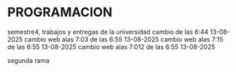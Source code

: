 # PROGRAMACION
semestre4, trabajos y entregas de la universidad
cambio de las 6:44 13-08-2025
cambio web alas 7:03 de las 6:55 13-08-2025
cambio web alas 7:15 de las 6:55 13-08-2025
cambio web alas 7:012 de las 6:55 13-08-2025

segunda rama
